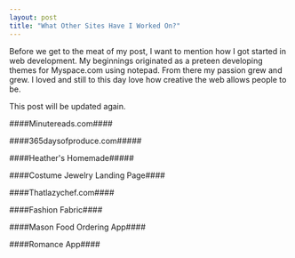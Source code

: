 ```yaml
---
layout: post
title: "What Other Sites Have I Worked On?"
---
```



Before we get to the meat of my post, I want to mention how I got started in web development. My beginnings originated as a preteen developing themes for Myspace.com using notepad. From there my passion grew and grew. I loved and still to this day love how creative the web allows people to be. 

This post will be updated again. 

####Minutereads.com####

####365daysofproduce.com#####

####Heather's Homemade#####

####Costume Jewelry Landing Page####

####Thatlazychef.com####

####Fashion Fabric####

####Mason Food Ordering App####

####Romance App####


